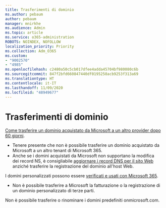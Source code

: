 ```yaml
---
title: Trasferimenti di dominio
ms.author: pebaum
author: pebaum
manager: mnirkhe
ms.audience: Admin
ms.topic: article
ms.service: o365-administration
ROBOTS: NOINDEX, NOFOLLOW
localization_priority: Priority
ms.collection: Adm_O365
ms.custom:
- "9002570"
- "4985"
ms.openlocfilehash: c2480a50c5cb017dfee4adda45704bf980080c6b
ms.sourcegitcommit: 847f2bfd660847440df0195258acb9253f313a69
ms.translationtype: HT
ms.contentlocale: it-IT
ms.lasthandoff: 11/09/2020
ms.locfileid: "48949677"
---
```

# <a name="domain-transfers"></a>Trasferimenti di dominio

[Come trasferire un dominio acquistato da Microsoft a un altro provider dopo 60 giorni](https://docs.microsoft.com/microsoft-365/admin/get-help-with-domains/transfer-a-domain-from-microsoft-to-another-host).

- Tenere presente che non è possibile trasferire un dominio acquistato da Microsoft a un altro tenant di Microsoft 365.
- Anche se i domini acquistati da Microsoft non supportano la modifica dei record NS, è consigliabile [aggiornare i record DNS per il sito Web](https://docs.microsoft.com/microsoft-365/admin/dns/update-dns-records-to-retain-current-hosting-provider?view=o365-worldwide) anziché trasferire la registrazione del dominio all'host Web.

I domini personalizzati possono essere [verificati e usati con Microsoft 365](https://docs.microsoft.com/microsoft-365/admin/setup/add-domain?view=o365-worldwide).

- Non è possibile trasferire a Microsoft la fatturazione o la registrazione di un dominio personalizzato di terze parti.

Non è possibile trasferire o rinominare i domini predefiniti onmicrosoft.com.
